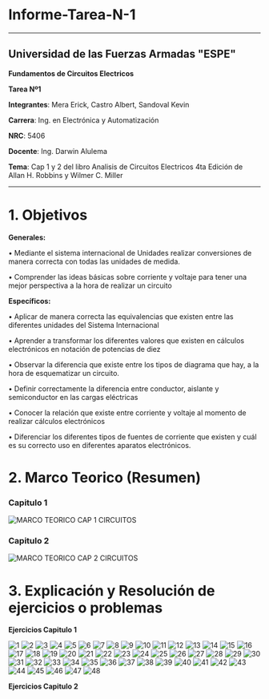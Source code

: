 # Informe-Tarea-N-1

----------------------------------------
## **Universidad de las Fuerzas Armadas "ESPE"**

 **Fundamentos de Circuitos Electricos**

 **Tarea Nº1**

**Integrantes**: Mera Erick, Castro Albert, Sandoval Kevin 

**Carrera**: Ing. en Electrónica y Automatización 

**NRC**: 5406

**Docente**: Ing. Darwin Alulema 

**Tema**: Cap 1 y 2 del libro Analisis de Circuitos Electricos 4ta Edición  de Allan  H. Robbins y Wilmer C. Miller

----------------------------------------------

# 1. Objetivos 

**Generales:**

•	Mediante el sistema internacional de Unidades realizar conversiones de manera correcta con todas las unidades de medida.

•	Comprender las ideas básicas sobre corriente y voltaje para tener una mejor perspectiva a la hora de realizar un circuito 

**Específicos:** 

•	Aplicar de manera correcta las equivalencias que existen entre las diferentes unidades del Sistema Internacional

•	Aprender a transformar los diferentes valores que existen en cálculos electrónicos en notación de potencias de diez

•	Observar la diferencia que existe entre los tipos de diagrama que hay, a la hora de esquematizar un circuito.  


•	Definir correctamente la diferencia entre conductor, aislante y semiconductor en las cargas eléctricas 

•	Conocer la relación que existe entre corriente y voltaje al momento de realizar cálculos electrónicos 


•	Diferenciar los diferentes tipos de fuentes de corriente que existen y cuál es su correcto uso en diferentes aparatos electrónicos. 

# 2. Marco Teorico (Resumen)

### Capitulo 1 

![MARCO TEORICO CAP 1 CIRCUITOS](https://user-images.githubusercontent.com/84588860/121102588-8e9aec80-c7c3-11eb-96d6-864673de315a.jpeg)

### Capitulo 2 

![MARCO TEORICO CAP 2 CIRCUITOS](https://user-images.githubusercontent.com/84588860/121126011-16492100-c7ed-11eb-9d54-f30854156d04.jpeg)

# 3. Explicación y Resolución de ejercicios o problemas 

**Ejercicios Capitulo 1**

![1](https://user-images.githubusercontent.com/84588860/121133271-c1f76e80-c7f7-11eb-8bab-a8c313da8190.jpeg)
![2](https://user-images.githubusercontent.com/84588860/121133294-c754b900-c7f7-11eb-8c0d-36f69dd6dce2.jpeg)
![3](https://user-images.githubusercontent.com/84588860/121134062-9628b880-c7f8-11eb-8d9b-5e8b30c9e52f.jpeg)
![4](https://user-images.githubusercontent.com/84588860/121142520-ae510580-c801-11eb-9b03-69f06026be5c.jpeg)
![5](https://user-images.githubusercontent.com/84588860/121142532-b14bf600-c801-11eb-8f0e-6dd6c0c36944.jpeg)
![6](https://user-images.githubusercontent.com/84588860/121142538-b27d2300-c801-11eb-9bc8-2806532b9f3d.jpeg)
![7](https://user-images.githubusercontent.com/84588860/121142539-b315b980-c801-11eb-8aa2-e1e37b6476d7.jpeg)
![8](https://user-images.githubusercontent.com/84588860/121142545-b446e680-c801-11eb-9c9b-a2315ecb9667.jpeg)
![9](https://user-images.githubusercontent.com/84588860/121142552-b610aa00-c801-11eb-911b-a114f74ca035.jpeg)
![10](https://user-images.githubusercontent.com/84588860/121142556-b6a94080-c801-11eb-89e3-6c788aa5ab2b.jpeg)
![11](https://user-images.githubusercontent.com/84588860/121142557-b741d700-c801-11eb-9164-ef751ba748dc.jpeg)
![12](https://user-images.githubusercontent.com/84588860/121142561-b8730400-c801-11eb-9f94-bf1a4f48c0db.jpeg)
![13](https://user-images.githubusercontent.com/84588860/121142565-ba3cc780-c801-11eb-95bb-cbe0a04edf97.jpeg)
![14](https://user-images.githubusercontent.com/84588860/121150515-3a1a6000-c809-11eb-8178-a5c2c32509e7.jpeg)
![15](https://user-images.githubusercontent.com/84588860/121150656-561e0180-c809-11eb-89b1-a241a225337c.jpeg)
![16](https://user-images.githubusercontent.com/84588860/121150658-56b69800-c809-11eb-8cf9-63abd46a6ab7.jpeg)
![17](https://user-images.githubusercontent.com/84588860/121150661-56b69800-c809-11eb-80c0-8e6cbc8d02f3.jpeg)
![18](https://user-images.githubusercontent.com/84588860/121150662-574f2e80-c809-11eb-9b74-c9a7fee906e9.jpeg)
![19](https://user-images.githubusercontent.com/84588860/121150664-574f2e80-c809-11eb-8811-a1fa42a69cbc.jpeg)
![20](https://user-images.githubusercontent.com/84588860/121150668-57e7c500-c809-11eb-8dfa-6364e2eef426.jpeg)
![21](https://user-images.githubusercontent.com/84588860/121150669-57e7c500-c809-11eb-8e7a-98cc96e770db.jpeg)
![22](https://user-images.githubusercontent.com/84588860/121150673-58805b80-c809-11eb-8924-8d8c75938c0d.jpeg)
![23](https://user-images.githubusercontent.com/84588860/121150677-58805b80-c809-11eb-8a25-c8cf2889019c.jpeg)
![24](https://user-images.githubusercontent.com/84588860/121150680-5918f200-c809-11eb-9bd7-9fb95824ab44.jpeg)
![25](https://user-images.githubusercontent.com/84588860/121150684-59b18880-c809-11eb-872a-4007ab6ffdf2.jpeg)
![26](https://user-images.githubusercontent.com/84588860/121150687-5a4a1f00-c809-11eb-8074-dbb285eb81e2.jpeg)
![27](https://user-images.githubusercontent.com/84588860/121150861-81a0ec00-c809-11eb-8a75-9b07fc98ba54.jpeg)
![28](https://user-images.githubusercontent.com/84588860/121150870-836aaf80-c809-11eb-9fb4-c623678bffcb.jpeg)
![29](https://user-images.githubusercontent.com/84588860/121150874-849bdc80-c809-11eb-8062-453808e25334.jpeg)
![30](https://user-images.githubusercontent.com/84588860/121150878-85347300-c809-11eb-97ad-62b0bb3c374f.jpeg)
![31](https://user-images.githubusercontent.com/84588860/121150880-85cd0980-c809-11eb-9222-949f1dded536.jpeg)
![32](https://user-images.githubusercontent.com/84588860/121150893-882f6380-c809-11eb-865d-9c426bb49788.jpeg)
![33](https://user-images.githubusercontent.com/84588860/121150902-88c7fa00-c809-11eb-914b-f94810a42473.jpeg)
![34](https://user-images.githubusercontent.com/84588860/121150907-89f92700-c809-11eb-9158-c19e008d4eb7.jpeg)
![35](https://user-images.githubusercontent.com/84588860/121150910-89f92700-c809-11eb-91b9-47d86d6e74b7.jpeg)
![36](https://user-images.githubusercontent.com/84588860/121150916-8bc2ea80-c809-11eb-828d-5742e0f3367d.jpeg)
![37](https://user-images.githubusercontent.com/84588860/121157867-88caf880-c80f-11eb-9a69-e956b796aac4.jpeg)
![38](https://user-images.githubusercontent.com/84588860/121157898-8ff20680-c80f-11eb-95fb-dee01d06b75f.jpeg)
![39](https://user-images.githubusercontent.com/84588860/121157906-91233380-c80f-11eb-82d6-468c4a08f605.jpeg)
![40](https://user-images.githubusercontent.com/84588860/121157912-93858d80-c80f-11eb-869b-cf75584493a7.jpeg)
![41](https://user-images.githubusercontent.com/84588860/121157940-984a4180-c80f-11eb-9aac-5cb2b953dc9e.jpeg)
![42](https://user-images.githubusercontent.com/84588860/121157960-9aac9b80-c80f-11eb-8568-ad6a6292d808.jpeg)
![43](https://user-images.githubusercontent.com/84588860/121157988-a009e600-c80f-11eb-9eb5-7618a4cd4797.jpeg)
![44](https://user-images.githubusercontent.com/84588860/121158050-ad26d500-c80f-11eb-9269-90fe3b79574e.jpeg)
![45](https://user-images.githubusercontent.com/84588860/121158067-b021c580-c80f-11eb-857f-509fe53ba383.jpeg)
![46](https://user-images.githubusercontent.com/84588860/121158069-b0ba5c00-c80f-11eb-84a9-b617b009eecd.jpeg)
![47](https://user-images.githubusercontent.com/84588860/121158071-b1eb8900-c80f-11eb-9bca-9937d9088bf1.jpeg)
![48](https://user-images.githubusercontent.com/84588860/121158079-b2841f80-c80f-11eb-94b6-93004a7a9b4b.jpeg)

**Ejercicios Capitulo 2**















